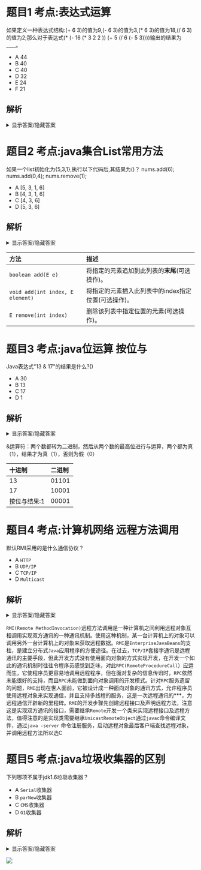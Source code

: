 
# 题目1 考点:表达式运算
如果定义一种表达式结构:(+ 6 3)的值为9,(- 6 3)的值为3,(* 6 3)的值为18,(/ 6 3)的值为2;那么对于表达式(* (- 16 (* 3 2 2 )) (+ 5 (/ 6 (- 5 3))))输出的结果为____。
- A 44
- B 40
- C 40
- D 32
- E 24
- F 21

## 解析
<details><summary>显示答案/隐藏答案</summary>正确答案: D</details>


# 题目2 考点:java集合List常用方法
如果一个list初始化为{5,3,1},执行以下代码后,其结果为()？
nums.add(6);
nums.add(0,4);
nums.remove(1);
- A [5, 3, 1, 6]
- B [4, 3, 1, 6]
- C [4, 3, 6]
- D [5, 3, 6]

## 解析
<details><summary>显示答案/隐藏答案</summary>正确答案: B</details>

|方法|描述|
|:--|:--|
|`boolean add(E e)`|将指定的元素追加到此列表的**末尾**(可选操作)。|
|`void add(int index, E element)`|将指定的元素插入此列表中的index指定位置(可选操作)。 |
|`E remove(int index)`|删除该列表中指定位置的元素(可选操作)。|

# 题目3 考点:java位运算 按位与
Java表达式"13 & 17"的结果是什么?()
- A 30
- B 13
- C 17
- D 1

## 解析
<details><summary>显示答案/隐藏答案</summary>正确答案: D</details>

&运算符：两个数都转为二进制，然后从两个数的最高位进行与运算，两个都为真（1），结果才为真（1），否则为假（0）

|十进制|二进制|
|:--|:--|
|13|01101|
|17|10001|
|按位与结果:1|00001|

# 题目4 考点:计算机网络 远程方法调用
默认RMI采用的是什么通信协议？
- A `HTTP`
- B `UDP/IP`
- C `TCP/IP`
- D `Multicast`

## 解析
<details><summary>显示答案/隐藏答案</summary>正确答案: C</details>

`RMI(Remote MethodInvocation)`远程方法调用是一种计算机之间利用远程对象互相调用实现双方通讯的一种通讯机制。使用这种机制，某一台计算机上的对象可以调用另外一台计算机上的对象来获取远程数据。`RMI`是`EnterpriseJavaBeans`的支柱，是建立分布式`Java`应用程序的方便途径。在过去，`TCP/IP`套接字通讯是远程通讯的主要手段，但此开发方式没有使用面向对象的方式实现开发，在开发一个如此的通讯机制时往往令程序员感觉到乏味，对此`RPC(RemoteProcedureCall`）应运而生，它使程序员更容易地调用远程程序，但在面对复杂的信息传讯时，`RPC`依然未能很好的支持，而且`RPC`未能做到面向对象调用的开发模式。针对`RPC`服务遗留的问题，`RMI`出现在世人面前，它被设计成一种面向对象的通讯方式，允许程序员使用远程对象来实现通信，并且支持多线程的服务，这是一次远程通讯的***，为远程通信开辟新的里程碑。`RMI`的开发步骤先创建远程接口及声明远程方法，注意这是实现双方通讯的接口，需要继承`Remote`开发一个类来实现远程接口及远程方法，值得注意的是实现类需要继承`UnicastRemoteObject`通过`javac`命令编译文件，通过`java -server` 命令注册服务，启动远程对象最后客户端查找远程对象，并调用远程方法所以选C

# 题目5 考点:java垃圾收集器的区别
下列哪项不属于jdk1.6垃圾收集器？
- A `Serial`收集器
- B `parNew`收集器
- C `CMS`收集器
- D `G1`收集器

## 解析
<details><summary>显示答案/隐藏答案</summary>正确答案: D</details>

![](https://uploadfiles.nowcoder.com/images/20170223/6741161_1487851243302_B9F7B4500368A60BFE23DC6CC3C3F153)
